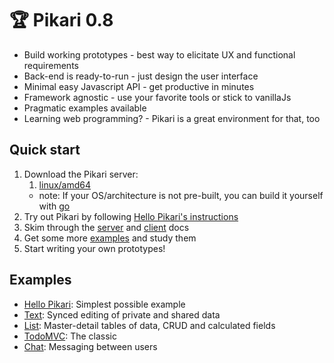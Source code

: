 # 🏆 Pikari 0.8
- Build working prototypes - best way to elicitate UX and functional requirements
- Back-end is ready-to-run - just design the user interface
- Minimal easy Javascript API - get productive in minutes
- Framework agnostic - use your favorite tools or stick to vanillaJs
- Pragmatic examples available
- Learning web programming? - Pikari is a great environment for that, too

## Quick start

1. Download the Pikari server:
   1. [linux/amd64](https://github.com/olliNiinivaara/Pikari/raw/master/bin/linux/pikari)
   * note: If your OS/architecture is not pre-built, you can build it yourself with [go](https://golang.org/dl/)
2. Try out Pikari by following [Hello Pikari's instructions](http://github.com/olliNiinivaara/Hellopikari)
3. Skim through the [server](https://github.com/olliNiinivaara/Pikari/blob/master/doc/pikari_man.md) and [client](http://htmlpreview.github.io/?https://github.com/olliNiinivaara/Pikari/blob/master/doc/pikari_API.html) docs
4. Get some more [examples](#examples) and study them
5. Start writing your own prototypes!

## <a name="examples"></a>Examples

* [Hello Pikari](http://github.com/olliNiinivaara/Hellopikari/): Simplest possible example
* [Text](http://github.com/olliNiinivaara/Text/): Synced editing of private and shared data
* [List](http://github.com/olliNiinivaara/List/): Master-detail tables of data, CRUD and calculated fields
* [TodoMVC](http://github.com/olliNiinivaara/TodoMVC/): The classic
* [Chat](http://github.com/olliNiinivaara/Chat/): Messaging between users